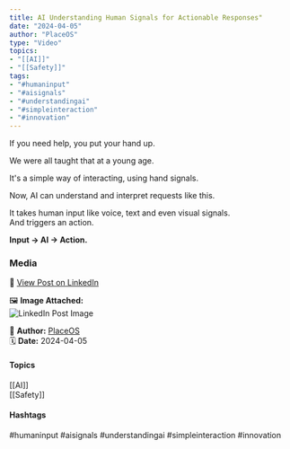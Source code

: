 ```yaml
---
title: AI Understanding Human Signals for Actionable Responses"  
date: "2024-04-05"  
author: "PlaceOS"  
type: "Video"  
topics:  
- "[[AI]]"  
- "[[Safety]]"   
tags:  
- "#humaninput"  
- "#aisignals"  
- "#understandingai"  
- "#simpleinteraction"  
- "#innovation"  
---
```

If you need help, you put your hand up.

We were all taught that at a young age.

It's a simple way of interacting, using hand signals.

Now, AI can understand and interpret requests like this.

It takes human input like voice, text and even visual signals.  
And triggers an action.

**Input -> AI -> Action.**

### Media

🔗 [View Post on LinkedIn](https://www.linkedin.com/feed/update/urn:li:activity:7181820566264270848)  
  
🖼 **Image Attached:**  
![LinkedIn Post Image](https://media.licdn.com/dms/image/v2/D4E05AQGfa2_71CJbCw/videocover-high/videocover-high/0/1712279442097?e=1742263200&v=beta&t=j5WkhkB7Worhmfd_V6d-X7Qr8DpS3G0bMvVxJZG3JDs)  
  
👤 **Author:** [PlaceOS](https://www.linkedin.com/company/placeos/)  
🗓️ **Date:** 2024-04-05

#### Topics

[[AI]]  
[[Safety]]  

#### Hashtags

#humaninput #aisignals #understandingai #simpleinteraction #innovation